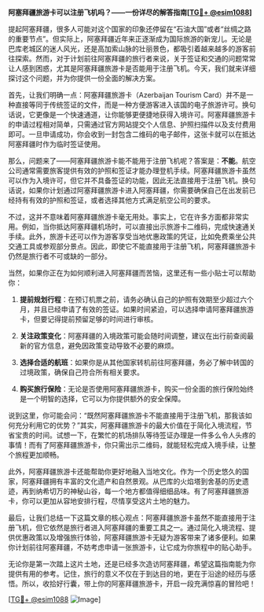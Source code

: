 **阿塞拜疆旅游卡可以注册飞机吗？——一份详尽的解答指南[[TG💪+ @esim1088](https://t.me/s/esim1088)]**

提起阿塞拜疆，很多人可能对这个国家的印象还停留在“石油大国”或者“丝绸之路的重要节点”。但实际上，阿塞拜疆近年来正逐渐成为国际旅游的新宠儿。无论是巴库老城区的迷人风光，还是高加索山脉的壮丽景色，都吸引着越来越多的游客前往探索。然而，对于计划前往阿塞拜疆的旅行者来说，关于签证和交通的问题常常让人感到困惑，尤其是阿塞拜疆旅游卡是否能用于注册飞机。今天，我们就来详细探讨这个问题，并为你提供一份全面的解决方案。

首先，让我们明确一点：阿塞拜疆旅游卡（Azerbaijan Tourism Card）并不是一种直接等同于传统签证的文件，而是一种方便游客进入该国的电子旅游许可。换句话说，它更像是一个快速通道，让你能够更便捷地获得入境许可。阿塞拜疆旅游卡的申请过程相对简单，只需通过官方网站提交个人信息、护照扫描件以及支付费用即可。一旦申请成功，你会收到一封包含二维码的电子邮件，这张卡就可以在抵达阿塞拜疆时作为临时签证使用。

那么，问题来了——阿塞拜疆旅游卡能不能用于注册飞机呢？答案是：**不能**。航空公司通常需要旅客提供有效的护照和签证才能办理登机手续。阿塞拜疆旅游卡虽然可以作为入境许可，但它并不具备签证的功能，因此无法直接用于注册飞机。换句话说，如果你计划通过阿塞拜疆旅游卡进入阿塞拜疆，你需要确保自己在出发前已经持有有效的护照和签证，或者选择其他方式满足航空公司的要求。

不过，这并不意味着阿塞拜疆旅游卡毫无用处。事实上，它在许多方面都非常实用。例如，当你抵达阿塞拜疆机场时，可以直接出示旅游卡二维码，完成快速通关手续。此外，旅游卡还可以作为游客享受当地优惠政策的凭证，比如免费乘坐公共交通工具或参观部分景点。因此，即使它不能直接用于注册飞机，阿塞拜疆旅游卡仍然是旅行者不可或缺的一部分。

当然，如果你正在为如何顺利进入阿塞拜疆而苦恼，这里还有一些小贴士可以帮助你：

1. **提前规划行程**：在预订机票之前，请务必确认自己的护照有效期至少超过六个月，并且已经申请了有效的签证。如果时间紧迫，可以选择申请阿塞拜疆旅游卡，但要记得提前预留足够的时间进行审核。
   
2. **关注政策变化**：阿塞拜疆的入境政策可能会随时间调整，建议在出行前查阅最新的官方信息，避免因政策变动导致不必要的麻烦。

3. **选择合适的航班**：如果你是从其他国家转机前往阿塞拜疆，务必了解中转国的过境政策，确保自己符合所有相关要求。

4. **购买旅行保险**：无论是否使用阿塞拜疆旅游卡，购买一份全面的旅行保险始终是一个明智的选择，它可以为你提供额外的安全保障。

说到这里，你可能会问：“既然阿塞拜疆旅游卡不能直接用于注册飞机，那我该如何充分利用它的优势？”其实，阿塞拜疆旅游卡的最大价值在于简化入境流程，节省宝贵的时间。试想一下，在繁忙的机场排队等待签证办理是一件多么令人头疼的事情！而有了阿塞拜疆旅游卡，你只需出示二维码，就能轻松完成入境手续，让整个旅程更加顺畅。

此外，阿塞拜疆旅游卡还能帮助你更好地融入当地文化。作为一个历史悠久的国家，阿塞拜疆拥有丰富的文化遗产和自然景观。从巴库的火焰塔到舍基的历史遗迹，再到纳希切万的神秘山谷，每一个地方都值得细细品味。有了阿塞拜疆旅游卡，你可以更加从容地安排行程，尽情享受这片土地的魅力。

最后，让我们总结一下这篇文章的核心观点：阿塞拜疆旅游卡虽然不能直接用于注册飞机，但它依然是旅行者进入阿塞拜疆的重要工具之一。通过简化入境流程、提供优惠政策以及增强旅行体验，阿塞拜疆旅游卡无疑为游客带来了诸多便利。如果你计划前往阿塞拜疆，不妨考虑申请一张旅游卡，让它成为你旅程中的贴心助手。

无论你是第一次踏上这片土地，还是已经多次造访阿塞拜疆，希望这篇指南能为你提供有用的参考。记住，旅行的意义不仅在于到达目的地，更在于沿途的经历与感悟。所以，收拾好行囊，带上你的阿塞拜疆旅游卡，开启一段充满惊喜的冒险吧！

[[TG💪+ @esim1088](https://t.me/s/esim1088) ![Image](https://i.postimg.cc/4NQfJmqS/Snipaste-2025-05-13-00-14-12.png)]